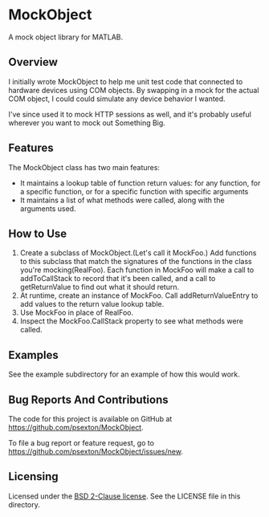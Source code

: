 MockObject
==========

A mock object library for MATLAB.

Overview
--------

I initially wrote MockObject to help me unit test code that connected to hardware devices using COM objects. By swapping in a mock for the actual COM object, I could could simulate any device behavior I wanted.

I've since used it to mock HTTP sessions as well, and it's probably useful wherever you want to mock out Something Big.

Features
--------

The MockObject class has two main features:
* It maintains a lookup table of function return values: for any function, for a specific function, or for a specific function with specific arguments
* It maintains a list of what methods were called, along with the arguments used.

How to Use
----------

1. Create a subclass of MockObject.(Let's call it MockFoo.) Add functions to this subclass that match the signatures of the functions in the class you're mocking(RealFoo). Each function in MockFoo will make a call to addToCallStack to record that it's been called, and a call to getReturnValue to find out what it should return.
2. At runtime, create an instance of MockFoo. Call addReturnValueEntry to add values to the return value lookup table.
3. Use MockFoo in place of RealFoo.
4. Inspect the MockFoo.CallStack property to see what methods were called.

Examples
--------

See the example subdirectory for an example of how this would work.

Bug Reports And Contributions
-----------------------------

The code for this project is available on GitHub at https://github.com/psexton/MockObject.

To file a bug report or feature request, go to https://github.com/psexton/MockObject/issues/new.

Licensing
---------

Licensed under the [BSD 2-Clause license](http://opensource.org/licenses/BSD-2-Clause). See the LICENSE file in this directory.
